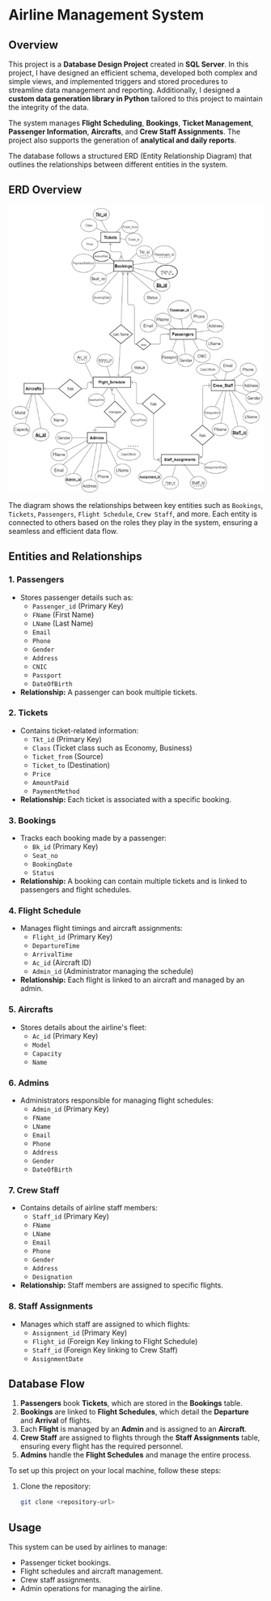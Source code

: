 # Airline Management System

## Overview
This project is a **Database Design Project** created in **SQL Server**. In this project, I have designed an efficient schema, developed both complex and simple views, and implemented triggers and stored procedures to streamline data management and reporting. Additionally, I designed a **custom data generation library in Python** tailored to this project to maintain the integrity of the data.

The system manages **Flight Scheduling**, **Bookings**, **Ticket Management**, **Passenger Information**, **Aircrafts**, and **Crew Staff Assignments**. The project also supports the generation of **analytical and daily reports**.

The database follows a structured ERD (Entity Relationship Diagram) that outlines the relationships between different entities in the system.

## ERD Overview
![ERD](ERD.png)

The diagram shows the relationships between key entities such as `Bookings`, `Tickets`, `Passengers`, `Flight Schedule`, `Crew Staff`, and more. Each entity is connected to others based on the roles they play in the system, ensuring a seamless and efficient data flow.

## Entities and Relationships

### 1. **Passengers**
- Stores passenger details such as:
  - `Passenger_id` (Primary Key)
  - `FName` (First Name)
  - `LName` (Last Name)
  - `Email`
  - `Phone`
  - `Gender`
  - `Address`
  - `CNIC`
  - `Passport`
  - `DateOfBirth`
- **Relationship:** A passenger can book multiple tickets.

### 2. **Tickets**
- Contains ticket-related information:
  - `Tkt_id` (Primary Key)
  - `Class` (Ticket class such as Economy, Business)
  - `Ticket_from` (Source)
  - `Ticket_to` (Destination)
  - `Price`
  - `AmountPaid`
  - `PaymentMethod`
- **Relationship:** Each ticket is associated with a specific booking.

### 3. **Bookings**
- Tracks each booking made by a passenger:
  - `Bk_id` (Primary Key)
  - `Seat_no`
  - `BookingDate`
  - `Status`
- **Relationship:** A booking can contain multiple tickets and is linked to passengers and flight schedules.

### 4. **Flight Schedule**
- Manages flight timings and aircraft assignments:
  - `Flight_id` (Primary Key)
  - `DepartureTime`
  - `ArrivalTime`
  - `Ac_id` (Aircraft ID)
  - `Admin_id` (Administrator managing the schedule)
- **Relationship:** Each flight is linked to an aircraft and managed by an admin.

### 5. **Aircrafts**
- Stores details about the airline's fleet:
  - `Ac_id` (Primary Key)
  - `Model`
  - `Capacity`
  - `Name`

### 6. **Admins**
- Administrators responsible for managing flight schedules:
  - `Admin_id` (Primary Key)
  - `FName`
  - `LName`
  - `Email`
  - `Phone`
  - `Address`
  - `Gender`
  - `DateOfBirth`

### 7. **Crew Staff**
- Contains details of airline staff members:
  - `Staff_id` (Primary Key)
  - `FName`
  - `LName`
  - `Email`
  - `Phone`
  - `Gender`
  - `Address`
  - `Designation`
- **Relationship:** Staff members are assigned to specific flights.

### 8. **Staff Assignments**
- Manages which staff are assigned to which flights:
  - `Assignment_id` (Primary Key)
  - `Flight_id` (Foreign Key linking to Flight Schedule)
  - `Staff_id` (Foreign Key linking to Crew Staff)
  - `AssignmentDate`

## Database Flow

1. **Passengers** book **Tickets**, which are stored in the **Bookings** table.
2. **Bookings** are linked to **Flight Schedules**, which detail the **Departure** and **Arrival** of flights.
3. Each **Flight** is managed by an **Admin** and is assigned to an **Aircraft**.
4. **Crew Staff** are assigned to flights through the **Staff Assignments** table, ensuring every flight has the required personnel.
5. **Admins** handle the **Flight Schedules** and manage the entire process.

To set up this project on your local machine, follow these steps:

1. Clone the repository:
    ```bash
    git clone <repository-url>
    ```
## Usage

This system can be used by airlines to manage:
- Passenger ticket bookings.
- Flight schedules and aircraft management.
- Crew staff assignments.
- Admin operations for managing the airline.



